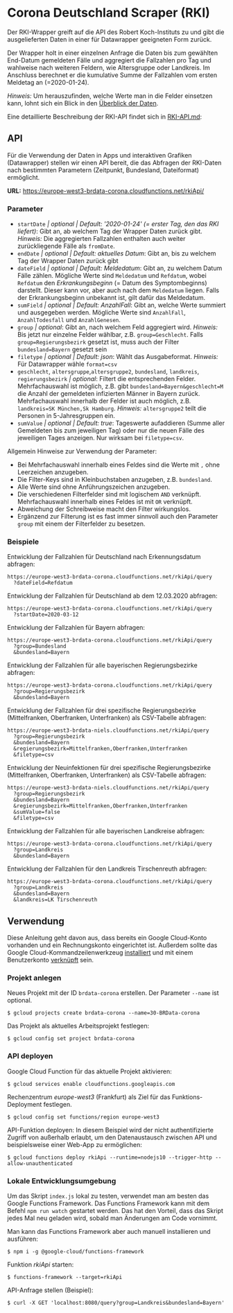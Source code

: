 # Corona Deutschland Scraper (RKI)

Der RKI-Wrapper greift auf die API des Robert Koch-Instituts zu und gibt die ausgelieferten Daten in einer für Datawrapper geeigneten Form zurück.

Der Wrapper holt in einer einzelnen Anfrage die Daten bis zum gewählten End-Datum gemeldeten Fälle und aggregiert die Fallzahlen pro Tag und wahlweise nach weiteren Feldern, wie Altersgruppe oder Landkreis. Im Anschluss berechnet er die kumulative Summe der Fallzahlen vom ersten Meldetag an (=2020-01-24).

*Hinweis:* Um herauszufinden, welche Werte man in die Felder einsetzen kann, lohnt sich ein Blick in den [Überblick der Daten](https://npgeo-corona-npgeo-de.hub.arcgis.com/datasets/dd4580c810204019a7b8eb3e0b329dd6_0/data).

Eine detaillierte Beschreibung der RKI-API findet sich in [RKI-API.md](./RKI-API.md):

## API

Für die Verwendung der Daten in Apps und interaktiven Grafiken (Datawrapper) stellen wir einen API bereit, die das Abfragen der RKI-Daten nach bestimmten Parametern (Zeitpunkt, Bundesland, Dateiformat) ermöglicht.

**URL:** <https://europe-west3-brdata-corona.cloudfunctions.net/rkiApi/>

### Parameter

- `startDate` *| optional | Default: '2020-01-24' (= erster Tag, den das RKI liefert)*: Gibt an, ab welchem Tag der Wrapper Daten zurück gibt. *Hinweis:* Die aggregierten Fallzahlen enthalten auch weiter zurückliegende Fälle als `fromDate`.
- `endDate` *| optional | Default: aktuelles Datum*: Gibt an, bis zu welchem Tag der Wrapper Daten zurück gibt
- `dateField` *| optional | Default: Meldedatum*: Gibt an, zu welchem Datum Fälle zählen. Mögliche Werte sind `Meldedatum` und `Refdatum`, wobei `Refdatum` den *Erkrankungsbeginn* (= Datum des Symptombeginns) darstellt. Dieser kann vor, aber auch nach dem `Meldedatum` liegen. Falls der Erkrankungsbeginn unbekannt ist, gilt dafür das Meldedatum.
- `sumField` *| optional | Default: AnzahlFall*: Gibt an, welche Werte summiert und ausgegeben werden. Mögliche Werte sind `AnzahlFall`, `AnzahlTodesfall` und `AnzahlGenesen`.
- `group` *| optional*: Gibt an, nach welchem Feld aggregiert wird. *Hinweis:* Bis jetzt nur einzelne Felder wählbar, z.B. `group=Geschlecht`.  Falls `group=Regierungsbezirk` gesetzt ist, muss auch der Filter `bundesland=Bayern` gesetzt sein
- `filetype` *| optional | Default: json*: Wählt das Ausgabeformat. *Hinweis:* Für Datawrapper wähle `format=csv`
- `geschlecht`, `altersgruppe`,`altersgruppe2`, `bundesland`, `landkreis`, `regierungsbezirk` *| optional*: Filtert die entsprechenden Felder. Mehrfachauswahl ist möglich, z.B. gibt `bundesland=Bayern&geschlecht=M` die Anzahl der gemeldeten infizierten Männer in Bayern zurück. Mehrfachauswahl innerhalb der Felder ist auch möglich, z.B. `landkreis=SK München,Sk Hamburg`. *Hinweis:* `altersgruppe2` teilt die Personen in 5-Jahresgruppen ein.
- `sumValue` *| optional | Default: true*: Tageswerte aufaddieren (Summe aller Gemeldeten bis zum jeweiligen Tag) oder nur die neuen Fälle des jeweiligen Tages anzeigen. Nur wirksam bei `filetype=csv`.

Allgemein Hinweise zur Verwendung der Parameter:

- Bei Mehrfachauswahl innerhalb eines Feldes sind die Werte mit `,` ohne Leerzeichen anzugeben.
- Die Filter-Keys sind in Kleinbuchstaben anzugeben, z.B. `bundesland`.
- Alle Werte sind ohne Anführungszeichen anzugeben.
- Die verschiedenen Filterfelder sind mit logischem `AND` verknüpft. Mehrfachauswahl innerhalb eines Feldes ist mit `OR` verknüpft.
- Abweichung der Schreibweise macht den Filter wirkungslos.
- Ergänzend zur Filterung ist es fast immer sinnvoll auch den Parameter `group` mit einem der Filterfelder zu besetzen.

### Beispiele

Entwicklung der Fallzahlen für Deutschland nach Erkennungsdatum abfragen:

```text
https://europe-west3-brdata-corona.cloudfunctions.net/rkiApi/query
  ?dateField=Refdatum
````

Entwicklung der Fallzahlen für Deutschland ab dem 12.03.2020 abfragen:

```text
https://europe-west3-brdata-corona.cloudfunctions.net/rkiApi/query
  ?startDate=2020-03-12
````

Entwicklung der Fallzahlen für Bayern abfragen:

```text
https://europe-west3-brdata-corona.cloudfunctions.net/rkiApi/query
  ?group=Bundesland
  &bundesland=Bayern
````

Entwicklung der Fallzahlen für alle bayerischen Regierungsbezirke abfragen:

```text
https://europe-west3-brdata-corona.cloudfunctions.net/rkiApi/query
  ?group=Regierungsbezirk
  &bundesland=Bayern
```

Entwicklung der Fallzahlen für drei spezifische Regierungsbezirke (Mittelfranken, Oberfranken, Unterfranken) als CSV-Tabelle abfragen:

```text
https://europe-west3-brdata-niels.cloudfunctions.net/rkiApi/query
  ?group=Regierungsbezirk
  &bundesland=Bayern
  &regierungsbezirk=Mittelfranken,Oberfranken,Unterfranken
  &filetype=csv
```

Entwicklung der Neuinfektionen für drei spezifische Regierungsbezirke (Mittelfranken, Oberfranken, Unterfranken) als CSV-Tabelle abfragen:

```text
https://europe-west3-brdata-niels.cloudfunctions.net/rkiApi/query
  ?group=Regierungsbezirk
  &bundesland=Bayern
  &regierungsbezirk=Mittelfranken,Oberfranken,Unterfranken
  &sumValue=false
  &filetype=csv
```

Entwicklung der Fallzahlen für alle bayerischen Landkreise abfragen:

```text
https://europe-west3-brdata-corona.cloudfunctions.net/rkiApi/query
  ?group=Landkreis
  &bundesland=Bayern
```

Entwicklung der Fallzahlen für den Landkreis Tirschenreuth abfragen:

```text
https://europe-west3-brdata-corona.cloudfunctions.net/rkiApi/query
  ?group=Landkreis
  &bundesland=Bayern
  &landkreis=LK Tirschenreuth
```

## Verwendung

Diese Anleitung geht davon aus, dass bereits ein Google Cloud-Konto vorhanden und ein Rechnungskonto eingerichtet ist. Außerdem sollte das Google Cloud-Kommandzeilenwerkzeug [installiert](https://cloud.google.com/sdk/install) und mit einem Benutzerkonto [verknüpft](https://cloud.google.com/sdk/docs/initializing) sein.

### Projekt anlegen

Neues Projekt mit der ID `brdata-corona` erstellen. Der Parameter `--name` ist optional.

```console
$ gcloud projects create brdata-corona --name=30-BRData-corona
```

Das Projekt als aktuelles Arbeitsprojekt festlegen:

```console
$ gcloud config set project brdata-corona
```

### API deployen

Google Cloud Function für das aktuelle Projekt aktivieren:

```console
$ gcloud services enable cloudfunctions.googleapis.com
```

Rechenzentrum *europe-west3* (Frankfurt) als Ziel für das Funktions-Deployment festlegen.

```console
$ gcloud config set functions/region europe-west3
```

API-Funktion deployen: In diesem Beispiel wird der nicht authentifizierte Zugriff von außerhalb erlaubt, um den Datenaustausch zwischen API und beispielsweise einer Web-App zu ermöglichen:

```console
$ gcloud functions deploy rkiApi --runtime=nodejs10 --trigger-http --allow-unauthenticated
```

### Lokale Entwicklungsumgebung

Um das Skript `index.js` lokal zu testen, verwendet man am besten das Google Functions Framework. Das Functions Framework kann mit dem Befehl `npm run watch` gestartet werden. Das hat den Vorteil, dass das Skript jedes Mal neu geladen wird, sobald man Änderungen am Code vornimmt.

Man kann das Functions Framework aber auch manuell installieren und ausführen:

```console
$ npm i -g @google-cloud/functions-framework
```

Funktion *rkiApi* starten:

```console
$ functions-framework --target=rkiApi
```

API-Anfrage stellen (Beispiel):

```console
$ curl -X GET 'localhost:8080/query?group=Landkreis&bundesland=Bayern'
```
